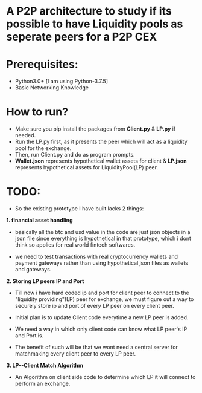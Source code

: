 # A P2P architecture to study if its possible to have Liquidity pools as seperate peers for a P2P CEX

# Prerequisites:
- Python3.0+ [I am using Python-3.7.5]
- Basic Networking Knowledge

# How to run?
- Make sure you pip install the packages from **Client.py** & **LP.py** if needed.
- Run the LP.py first, as it presents the peer which will act as a liquidity pool for the exchange.
- Then, run Client.py and do as program prompts.
- **Wallet.json** represents hypothetical wallet assets for client & **LP.json** represents hypothetical assets for LiquidityPool(LP) peer.

# TODO:

- So the existing prototype I have built lacks 2 things:

**1. financial asset handling**
- basically all the btc and usd value in the code are just json objects in a json file since everything is hypothetical in that prototype, which i dont think so applies for real world fintech softwares.

- we need to test transactions with real cryptocurrency wallets and payment gateways rather than using hypothetical json files as wallets and gateways.

**2. Storing LP peers IP and Port**
- Till now i have hard coded ip and port for client peer to connect to the "liquidity providing"(LP) peer for exchange, we must figure out a way to securely store ip and port of every LP peer on every client peer.

- Initial plan is to update Client code everytime a new LP peer is added.

- We need a way in which only client code can know what LP peer's IP and Port is.

- The benefit of such will be that we wont need a central server for matchmaking every client peer to every LP peer.

**3. LP--Client Match Algorithm**
- An Algorithm on client side code to determine which LP it will connect to perform an exchange.



